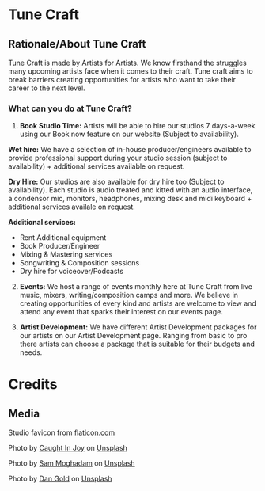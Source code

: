 # Tune Craft

## Rationale/About Tune Craft

Tune Craft is made by Artists for Artists. We know firsthand the struggles many upcoming artists face when it comes to their craft. Tune craft aims to break barriers creating opportunities for artists who want to take their career to the next level.

### What can you do at Tune Craft?

1. **Book Studio Time:** Artists will be able to hire our studios 7 days-a-week using our Book now feature on our website (Subject to availability). 

**Wet hire:** We have a selection of in-house producer/engineers available to provide professional support during your studio session (subject to availability) + additional services available on request. 
  
**Dry Hire:** Our studios are also available for dry hire too (Subject to availability). Each studio is audio treated and kitted with an audio interface, a condensor mic, monitors, headphones, mixing desk and midi keyboard + additional services availale on request.  
   
**Additional services:**
- Rent Additional equipment
- Book Producer/Engineer
- Mixing & Mastering services
- Songwriting & Composition sessions
- Dry hire for voiceover/Podcasts

2. **Events:** We host a range of events monthly here at Tune Craft from live music, mixers, writing/composition camps and more. We believe in creating opportunities of every kind and artists are welcome to view and attend any event that sparks their interest on our events page.


3. **Artist Development:** We have different Artist Development packages for our artists on our Artist Development page. Ranging from basic to pro there artists can choose a package that is suitable for their budgets and needs.






# Credits

## Media

Studio favicon from [flaticon.com](linkhttps://www.flaticon.com/free-icon/studio_8839852?term=music+studio&page=1&position=27&origin=tag&related_id=8839852)

Photo by <a href="https://unsplash.com/@caught_in_joy?utm_content=creditCopyText&utm_medium=referral&utm_source=unsplash">Caught In Joy</a> on <a href="https://unsplash.com/photos/person-playing-brown-and-white-acoustic-guitars-ptVBlniJi50?utm_content=creditCopyText&utm_medium=referral&utm_source=unsplash">Unsplash</a>

Photo by <a href="https://unsplash.com/photos/man-in-black-t-shirt-singing-on-stage-O5TQVuCuLVE"> Sam Moghadam</a> on <a href="https://unsplash.com/@sammoghadam">Unsplash</a>

Photo by <a href="https://unsplash.com/photos/people-enjoying-concert-onuaWc_rF4M"> Dan Gold</a> on <a href="https://unsplash.com/@danielcgold">Unsplash</a>